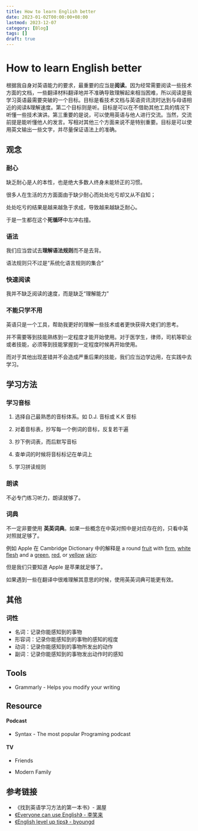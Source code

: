 ```yaml
---
title: How to learn English better
date: 2023-01-02T00:00:00+08:00
lastmod: 2023-12-07
category: [Blog]
tags: []
draft: true
---
```


# How to learn English better

根据我自身对英语能力的要求，最重要的应当是**阅读**。因为经常需要阅读一些技术方面的文档，一些翻译材料翻译地并不准确导致理解起来相当困难，所以阅读是我学习英语最需要突破的一个目标。目标是看技术文档与英语资讯流时达到与母语相近的阅读&理解速度。第二个目标则是听。目标是可以在不借助其他工具的情况下听懂一些技术演讲。第三重要的是说，可以使用英语与他人进行交流。当然，交流前提是能听懂他人的发言。写相对其他三个方面来说不是特别重要。目标是可以使用英文输出一些文字，并尽量保证语法上的准确。

## 观念

### 耐心

缺乏耐心是人的本性，也是绝大多数人终身未能矫正的习惯。

很多人在生活的方方面面由于缺少耐心而处处吃亏却又从不自知；

处处吃亏的结果是越来越急于求成，导致越来越缺乏耐心。

于是一生都在这个**死循环**中左冲右撞。

### 语法

我们应当尝试去**理解语法规则**而不是去背。

语法规则只不过是“系统化语言规则的集合”

### 快速阅读

我并不缺乏阅读的速度，而是缺乏“理解能力”

### 不能只学不用

英语只是一个工具，帮助我更好的理解一些技术或者更快获得大佬们的思考。

并不需要等到技能熟练到一定程度才能开始使用。对于医学生，律师，司机等职业或者技能，必须等到技能掌握到一定程度时候再开始使用。

而对于其他出现差错并不会造成严重后果的技能，我们应当边学边用，在实践中去学习。

## 学习方法

### 学习音标

1. 选择自己最熟悉的音标体系。如 D.J. 音标或 K.K 音标

2. 对着音标表，抄写每一个例词的音标，反复若干遍

3. 抄下例词表，而后默写音标

4. 查单词的时候将音标标记在单词上

5. 学习拼读规则

### 朗读

不必专门练习听力，朗读就够了。

### 词典

不一定非要使用 **英英词典**。如果一些概念在中英对照中是对应存在的，只看中英对照就足够了。

例如 Apple 在 Cambridge Dictionary 中的解释是 a round [fruit](https://dictionary.cambridge.org/dictionary/english/fruit) with [firm](https://dictionary.cambridge.org/dictionary/english/firm), [white](https://dictionary.cambridge.org/dictionary/english/white) [flesh](https://dictionary.cambridge.org/dictionary/english/flesh) and a [green](https://dictionary.cambridge.org/dictionary/english/green), [red](https://dictionary.cambridge.org/dictionary/english/red), or [yellow](https://dictionary.cambridge.org/dictionary/english/yellow) [skin](https://dictionary.cambridge.org/dictionary/english/skin): 

但是我们只要知道 Apple 是苹果就足够了。

如果遇到一些在翻译中很难理解其意思的时候，使用英英词典可能更有效。



## 其他

### 词性

- 名词：记录你能感知到的事物
- 形容词：记录你能感知到的事物的感知的程度
- 动词：记录你能感知到的事物所发出的动作
- 副词：记录你能感知到的事物发出动作时的感知

## Tools

- Grammarly - Helps you modify your writing

  

## Resource

#### Podcast

- Syntax - The most popular Programing podcast

#### TV

- Friends

- Modern Family

## 参考链接

- 《找到英语学习方法的第一本书》- 漏屋
- [《Everyone can use English》 - 李笑来](https://github.com/xiaolai/everyone-can-use-english)
- [《English level up tips》 - byoungd](https://github.com/byoungd/English-level-up-tips)